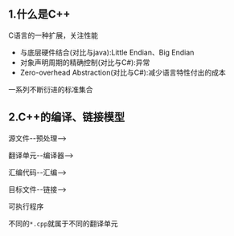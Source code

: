 ## 1.什么是C++

C语言的一种扩展，关注性能
- 与底层硬件结合(对比与java):Little Endian、Big Endian
- 对象声明周期的精确控制(对比与C#):异常
- Zero-overhead Abstraction(对比与C#):减少语言特性付出的成本

一系列不断衍进的标准集合

## 2.C++的编译、链接模型
源文件--预处理-->

翻译单元--编译器-->

汇编代码--汇编-->

目标文件--链接-->

可执行程序


不同的`*.cpp`就属于不同的翻译单元